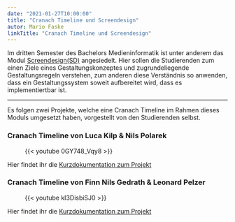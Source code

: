 ```yaml
---
date: "2021-01-27T10:00:00"
title: "Cranach Timeline und Screendesign"
autor: Mario Faske
linkTitle: "Cranach Timeline und Screendesign"
---
```


Im dritten Semester des Bachelors Medieninformatik ist unter anderem das Modul [Screendesign(SD)](https://www.medieninformatik.th-koeln.de/study/bachelor/moduls/ba_screendesign/) angesiedelt. Hier sollen die Studierenden zum einen Ziele eines Gestaltungskonzeptes und zugrundeliegende Gestaltungsregeln verstehen, zum anderen diese Verständnis so anwenden, dass ein Gestaltungssystem soweit aufbereitet wird, dass es implementiertbar ist.

<hr class="has-seperator">

Es folgen zwei Projekte, welche eine Cranach Timeline im Rahmen dieses Moduls umgesetzt haben, vorgestellt von den Studierenden selbst.

<article class="m-mi-content-wrap">
  <div class="m-mi-textblock ">
	  <div class="mi-grid mi-grid--2-cols">
      <div>
        <h3>Cranach Timeline von Luca Kilp & Nils Polarek</h3>
        <figure class="m-mi-video-teaser has-foot-space">
          {{< youtube 0GY748_Vqy8 >}}
        </figure>
        <p>
          Hier findet ihr die <a href="https://n-pola.github.io/sd-ws1920-cranach/">Kurzdokumentation zum Projekt</a>
        </p>
      </div>
      <div>
        <h3>Cranach Timeline von Finn Nils Gedrath & Leonard Pelzer</h3>
        <figure class="m-mi-video-teaser has-foot-space">
          {{< youtube kI3DisbiSJ0 >}}
        </figure>
        <p>
          Hier findet ihr die <a href="https://finnge.github.io/mi-sd-cranachproject/">Kurzdokumentation zum Projekt</a>
        </p>
      </div>
    </div>
  </div>
</article>